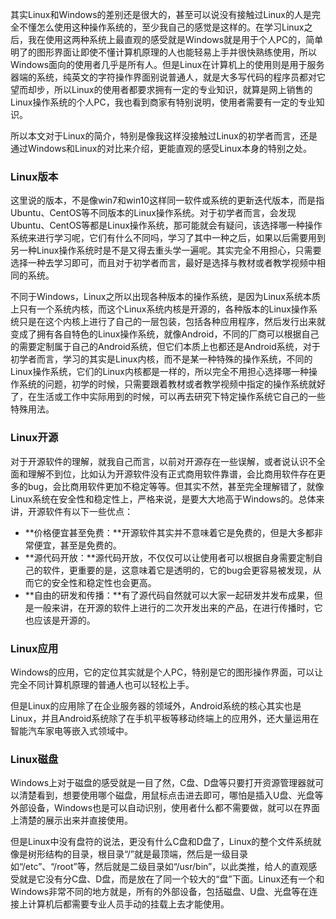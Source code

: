 其实Linux和Windows的差别还是很大的，甚至可以说没有接触过Linux的人是完全不懂怎么使用这种操作系统的，至少我自己的感觉是这样的。在学习Linux之后，我在使用这两种系统上最直观的感受就是Windows就是用于个人PC的，简单明了的图形界面让即使不懂计算机原理的人也能轻易上手并很快熟练使用，所以Windows面向的使用者几乎是所有人。但是Linux在计算机上的使用则是用于服务器端的系统，纯英文的字符操作界面别说普通人，就是大多写代码的程序员都对它望而却步，所以Linux的使用者都要求拥有一定的专业知识，就算是网上销售的Linux操作系统的个人PC，我也看到商家有特别说明，使用者需要有一定的专业知识。

所以本文对于Linux的简介，特别是像我这样没接触过Linux的初学者而言，还是通过Windows和Linux的对比来介绍，更能直观的感受Linux本身的特别之处。



### Linux版本

这里说的版本，不是像win7和win10这样同一软件或系统的更新迭代版本，而是指Ubuntu、CentOS等不同版本的Linux操作系统。对于初学者而言，会发现Ubuntu、CentOS等都是Linux操作系统，那可能就会有疑问，该选择哪一种操作系统来进行学习呢，它们有什么不同吗，学习了其中一种之后，如果以后需要用到另一种Linux操作系统时是不是又得去重头学一遍呢。其实完全不用担心，只需要选择一种去学习即可，而且对于初学者而言，最好是选择与教材或者教学视频中相同的系统。

不同于Windows，Linux之所以出现各种版本的操作系统，是因为Linux系统本质上只有一个系统内核，而这个Linux系统内核是开源的，各种版本的Linux操作系统只是在这个内核上进行了自己的一层包装，包括各种应用程序，然后发行出来就变成了拥有各自特色的Linux操作系统，就像Android，不同的厂商可以根据自己的需要定制属于自己的Android系统，但它们本质上也都还是Android系统，对于初学者而言，学习的其实是Linux内核，而不是某一种特殊的操作系统，不同的Linux操作系统，它们的Linux内核都是一样的，所以完全不用担心选择哪一种操作系统的问题，初学的时候，只需要跟着教材或者教学视频中指定的操作系统就好了，在生活或工作中实际用到的时候，可以再去研究下特定操作系统它自己的一些特殊用法。



### Linux开源

对于开源软件的理解，就我自己而言，以前对开源存在一些误解，或者说认识不全面和理解不到位，比如认为开源软件没有正式商用软件靠谱，会比商用软件存在更多的bug，会比商用软件更加不稳定等等。但其实不然，甚至完全理解错了，就像Linux系统在安全性和稳定性上，严格来说，是要大大地高于Windows的。总体来讲，开源软件有以下一些优点：

* **价格便宜甚至免费：**开源软件其实并不意味着它是免费的，但是大多都非常便宜，甚至是免费的。
* **源代码开放：**源代码开放，不仅仅可以让使用者可以根据自身需要定制自己的软件，更重要的是，这意味着它是透明的，它的bug会更容易被发现，从而它的安全性和稳定性也会更高。
* **自由的研发和传播：**有了源代码自然就可以大家一起研发并发布成果，但是一般来讲，在开源的软件上进行的二次开发出来的产品，在进行传播时，它也应该是开源的。

 

### Linux应用

Windows的应用，它的定位其实就是个人PC，特别是它的图形操作界面，可以让完全不同计算机原理的普通人也可以轻松上手。

但是Linux的应用除了在企业服务器的领域外，Android系统的核心其实也是Linux，并且Android系统除了在手机平板等移动终端上的应用外，还大量运用在智能汽车家电等嵌入式领域中。



### Linux磁盘

Windows上对于磁盘的感受就是一目了然，C盘、D盘等只要打开资源管理器就可以清楚看到，想要使用哪个磁盘，用鼠标点击进去即可，哪怕是插入U盘、光盘等外部设备，Windows也是可以自动识别，使用者什么都不需要做，就可以在界面上清楚的展示出来并直接使用。

但是Linux中没有盘符的说法，更没有什么C盘和D盘了，Linux的整个文件系统就像是树形结构的目录，根目录“/”就是最顶端，然后是一级目录如“/etc”、“/root”等，然后就是二级目录如“/usr/bin”，以此类推，给人的直观感受就是它没有分C盘、D盘，而是放在了同一个较大的“盘”下面。Linux还有一个和Windows非常不同的地方就是，所有的外部设备，包括磁盘、U盘、光盘等在连接上计算机后都需要专业人员手动的挂载上去才能使用。



